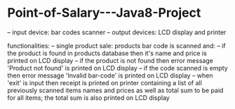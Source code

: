 # Point-of-Salary---Java8-Project

– input device: bar codes scanner
– output devices: LCD display and printer

functionalities:
– single product sale: products bar code is scanned and:
– if the product is found in products database then it's name and price is printed on LCD display
– if the product is not found then error message 'Product not found' is printed on LCD display
– if the code scanned is empty then error message 'Invalid bar-code' is printed on LCD display
– when 'exit' is input then receipt is printed on printer containing a list of all previously scanned items names and prices as well as total sum to be paid for all items; the total sum is also printed on LCD display
